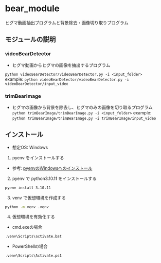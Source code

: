 # bear_module

ヒグマ動画抽出プログラムと背景除去・画像切り取りプログラム

## モジュールの説明

### videoBearDetector

- ヒグマ動画からヒグマの画像を抽出するプログラム

`python videoBearDetector/videoBearDetector.py -i <input_folder>`
example: `python videoBearDetector/videoBearDetector.py -i videoBearDetector/input_video`

### trimBearImage
- ヒグマの画像から背景を除去し、ヒグマのみの画像を切り取るプログラム
`python trimBearImage/trimBearImage.py -i <input_folder>`
example: `python trimBearImage/trimBearImage.py -i trimBearImage/input_video`

## インストール
- 想定OS: Windows

1. pyenv をインストールする

- 参考: [pyenvのWindowsへのインストール](https://zenn.dev/lot36z/articles/1c734bde03677c)

2. pyenv で python3.10.11 をインストールする

```bash
pyenv install 3.10.11
```

3. venv で仮想環境を作成する

```bash
python -m venv .venv
```

4. 仮想環境を有効化する
- cmd.exeの場合
```bash
.venv\Scripts\activate.bat
```
- PowerShellの場合
```bash
.venv\Scripts\Activate.ps1
```
